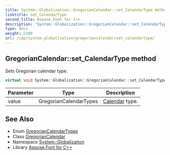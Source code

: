 ```yaml
---
title: System::Globalization::GregorianCalendar::set_CalendarType method
linktitle: set_CalendarType
second_title: Aspose.Font for C++
description: 'System::Globalization::GregorianCalendar::set_CalendarType method. Sets Gregorian calendar type in C++.'
type: docs
weight: 2100
url: /cpp/system.globalization/gregoriancalendar/set_calendartype/
---
```

## GregorianCalendar::set_CalendarType method


Sets Gregorian calendar type.

```cpp
virtual void System::Globalization::GregorianCalendar::set_CalendarType(GregorianCalendarTypes value)
```


| Parameter | Type | Description |
| --- | --- | --- |
| value | GregorianCalendarTypes | [Calendar](../../calendar/) type. |

## See Also

* Enum [GregorianCalendarTypes](../../gregoriancalendartypes/)
* Class [GregorianCalendar](../)
* Namespace [System::Globalization](../../)
* Library [Aspose.Font for C++](../../../)
